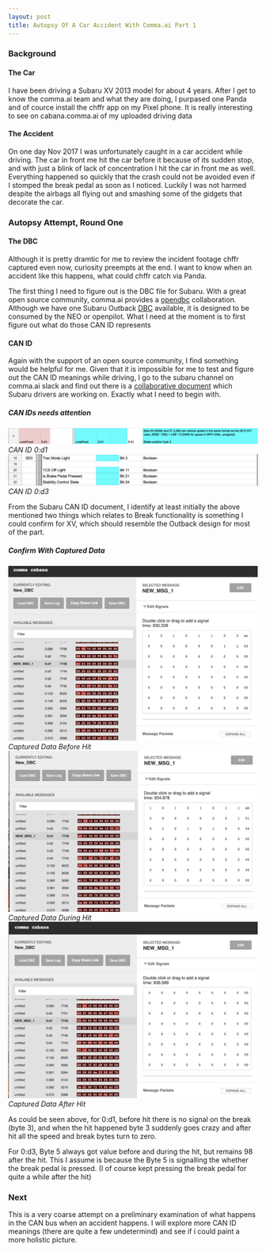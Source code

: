 ```yaml
---
layout: post
title: Autopsy Of A Car Accident With Comma.ai Part 1
---
```


### Background

#### The Car

I have been driving a Subaru XV 2013 model for about 4 years. After I get to know the comma.ai team and what they are doing, I purpased one Panda and of cource install the chffr app on my Pixel phone. It is really interesting to see on cabana.comma.ai of my uploaded driving data

#### The Accident

On one day Nov 2017 I was unfortunately caught in a car accident while driving. The car in front me hit the car before it because of its sudden stop, and with just a blink of lack of concentration I hit the car in front me as well. Everything happened so quickly that the crash could not be avoided even if I stomped the break pedal as soon as I noticed. Luckily I was not harmed despite the airbags all flying out and smashing some of the gidgets that decorate the car.

### Autopsy Attempt, Round One

#### The DBC

Although it is pretty dramtic for me to review the incident footage chffr captured even now, curiosity preempts at the end. I want to know when an accident like this happens, what could chffr catch via Panda.

The first thing I need to figure out is the DBC file for Subaru. With a great open source community, comma.ai provides a [opendbc](https://github.com/commaai/opendbc) collaboration. Although we have one Subaru Outback [DBC](https://github.com/commaai/opendbc/blob/master/subaru_outback_2016_eyesight.dbc) available, it is designed to be consumed by the NEO or openpilot. What I need at the moment is to first figure out what do those CAN ID represents

#### CAN ID

Again with the support of an open source community, I find something would be helpful for me. Given that it is impossible for me to test and figure out the CAN ID meanings while driving, I go to the subaru channel on comma.ai slack and find out there is a [collaborative document](https://docs.google.com/spreadsheets/d/1w8ywaBBtRebH6e4ohcqpDv52gl3RadxKqjbVYO5kdfc/edit?usp=sharing) which Subaru drivers are working on. Exactly what I need to begin with.

##### CAN IDs needs attention

![CAN ID 0:d1](https://raw.githubusercontent.com/hannibalhuang/hannibalhuang.github.io/master/image/CAN%20PID%201.png)
 *CAN ID 0:d1*
![CAN ID 0:d3](https://raw.githubusercontent.com/hannibalhuang/hannibalhuang.github.io/master/image/CAN%20PID%202.png)
 *CAN ID 0:d3*

From the Subaru CAN ID document, I identify at least initially the above mentioned two things which relates to Break functionality is something I could confirm for XV, which should resemble the Outback design for most of the part.

##### Confirm With Captured Data

![Captured Data Before Hit](https://raw.githubusercontent.com/hannibalhuang/hannibalhuang.github.io/master/image/Cabana%20Crash%200.png)
 *Captured Data Before Hit*
![Captured Data During Hit](https://raw.githubusercontent.com/hannibalhuang/hannibalhuang.github.io/master/image/Cabana%20Crash%201.png)
 *Captured Data During Hit*
![Captured Data After Hit](https://raw.githubusercontent.com/hannibalhuang/hannibalhuang.github.io/master/image/Cabana%20Crash%202.png)
 *Captured Data After Hit*
 
As could be seen above, for 0:d1, before hit there is no signal on the break (byte 3), and when the hit happened byte 3 suddenly goes crazy and after hit all the speed and break bytes turn to zero.

For 0:d3, Byte 5 always got value before and during the hit, but remains 98 after the hit. This I assume is because the Byte 5 is signalling the whether the break pedal is pressed. (I of course kept pressing the break pedal for quite a while after the hit)

### Next

This is a very coarse attempt on a preliminary examination of what happens in the CAN bus when an accident happens. I will explore more CAN ID meanings (there are quite a few undetermind) and see if i could paint a more holistic picture.
